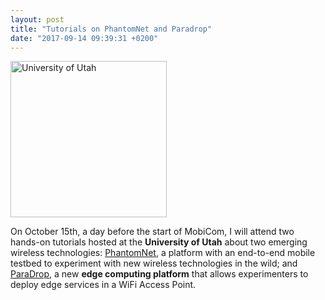 ```yaml
---
layout: post
title: "Tutorials on PhantomNet and Paradrop"
date: "2017-09-14 09:39:31 +0200"
---
```

<img src="{{ site.url }}/public/utah.png" alt="University of Utah" style="width: 250px;"/>

On October 15th, a day before the start of MobiCom, I will attend two hands-on tutorials hosted at the **University of Utah** about two emerging wireless technologies: [PhantomNet](https://www.flux.utah.edu/project/phantomnet), a platform with an end-to-end mobile testbed to experiment with new wireless technologies in the wild; and [ParaDrop](http://www.paradrop.org/), a new **edge computing platform** that allows experimenters to deploy edge services in a WiFi Access Point.
